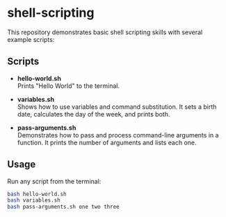 # shell-scripting

This repository demonstrates basic shell scripting skills with several example scripts:

## Scripts

- **hello-world.sh**  
  Prints "Hello World" to the terminal.

- **variables.sh**  
  Shows how to use variables and command substitution. It sets a birth date, calculates the day of the week, and prints both.

- **pass-arguments.sh**  
  Demonstrates how to pass and process command-line arguments in a function. It prints the number of arguments and lists each one.

## Usage

Run any script from the terminal:

```sh
bash hello-world.sh
bash variables.sh
bash pass-arguments.sh one two three
```
